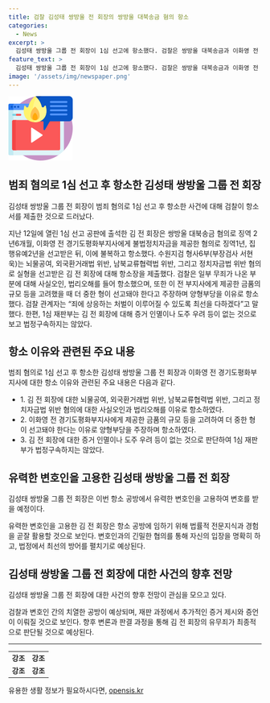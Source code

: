 ```yaml
---
title: 검찰 김성태 쌍방울 전 회장의 쌍방울 대북송금 혐의 항소
categories:
  - News
excerpt: >
  김성태 쌍방울 그룹 전 회장이 1심 선고에 항소했다. 검찰은 쌍방울 대북송금과 이화영 전 경기도평화부지사에 대한 혐의로 실형을 선고받은 김 전 회장에 대해 항소장을 제출했다. 무죄가 나온 부분에 대해 사실오인, 법리오해를 들어 항소하고, 더 중한 형을 요구했다. 증거 인멸이나 도주 우려가 없어 법정구속되지 않은 김 전 회장에 대한 항소 과정이 예상된다.
feature_text: >
  김성태 쌍방울 그룹 전 회장이 1심 선고에 항소했다. 검찰은 쌍방울 대북송금과 이화영 전 경기도평화부지사에 대한 혐의로 실형을 선고받은 김 전 회장에 대해 항소장을 제출했다. 무죄가 나온 부분에 대해 사실오인, 법리오해를 들어 항소하고, 더 중한 형을 요구했다. 증거 인멸이나 도주 우려가 없어 법정구속되지 않은 김 전 회장에 대한 항소 과정이 예상된다.
image: '/assets/img/newspaper.png'
---
```


<p><img src="/assets/img/news.png" alt="rentncar 속보" /></p>

<h2 data-ke-size="size26">범죄 혐의로 1심 선고 후 항소한 김성태 쌍방울 그룹 전 회장</h2>

<p>김성태 쌍방울 그룹 전 회장이 범죄 혐의로 1심 선고 후 항소한 사건에 대해 검찰이 항소서를 제출한 것으로 드러났다.</p>

<p data-ke-size="size16">지난 12일에 열린 1심 선고 공판에 출석한 김 전 회장은 쌍방울 대북송금 혐의로 징역 2년6개월, 이화영 전 경기도평화부지사에게 불법정치자금을 제공한 혐의로 징역1년, 집행유예2년을 선고받은 뒤, 이에 불복하고 항소했다. 수원지검 형사6부(부장검사 서현욱)는 뇌물공여, 외국환거래법 위반, 남북교류협력법 위반, 그리고 정치자금법 위반 혐의로 실형을 선고받은 김 전 회장에 대해 항소장을 제출했다. 검찰은 일부 무죄가 나온 부분에 대해 사실오인, 법리오해를 들어 항소했으며, 또한 이 전 부지사에게 제공한 금품의 규모 등을 고려했을 때 더 중한 형이 선고돼야 한다고 주장하며 양형부당을 이유로 항소했다. 검찰 관계자는 “죄에 상응하는 처벌이 이루어질 수 있도록 최선을 다하겠다”고 말했다. 한편, 1심 재판부는 김 전 회장에 대해 증거 인멸이나 도주 우려 등이 없는 것으로 보고 법정구속하지는 않았다.</p>

<h2 data-ke-size="size26">항소 이유와 관련된 주요 내용</h2>

<p>범죄 혐의로 1심 선고 후 항소한 김성태 쌍방울 그룹 전 회장과 이화영 전 경기도평화부지사에 대한 항소 이유와 관련된 주요 내용은 다음과 같다.</p>

<ul>
    <li>1. 김 전 회장에 대한 뇌물공여, 외국환거래법 위반, 남북교류협력법 위반, 그리고 정치자금법 위반 혐의에 대한 사실오인과 법리오해를 이유로 항소하였다.</li>
    <li>2. 이화영 전 경기도평화부지사에게 제공한 금품의 규모 등을 고려하여 더 중한 형이 선고돼야 한다는 이유로 양형부당을 주장하며 항소하였다.</li>
    <li>3. 김 전 회장에 대한 증거 인멸이나 도주 우려 등이 없는 것으로 판단하여 1심 재판부가 법정구속하지는 않았다.</li>
</ul>

<h2 data-ke-size="size26">유력한 변호인을 고용한 김성태 쌍방울 그룹 전 회장</h2>

<p>김성태 쌍방울 그룹 전 회장은 이번 항소 공방에서 유력한 변호인을 고용하여 변호를 받을 예정이다.</p>

<p data-ke-size="size16">유력한 변호인을 고용한 김 전 회장은 항소 공방에 임하기 위해 법률적 전문지식과 경험을 곧잘 활용할 것으로 보인다. 변호인과의 긴밀한 협의를 통해 자신의 입장을 명확히 하고, 법정에서 최선의 방어를 펼치기로 예상된다.</p>

<h2 data-ke-size="size26">김성태 쌍방울 그룹 전 회장에 대한 사건의 향후 전망</h2>

<p>김성태 쌍방울 그룹 전 회장에 대한 사건의 향후 전망이 관심을 모으고 있다.</p>

<p data-ke-size="size16">검찰과 변호인 간의 치열한 공방이 예상되며, 재판 과정에서 추가적인 증거 제시와 증언이 이뤄질 것으로 보인다. 향후 변론과 판결 과정을 통해 김 전 회장의 유무죄가 최종적으로 판단될 것으로 예상된다.</p>

<hr>

<table>
<tbody>
<tr>
<td style="text-align: center; height: 17px;"><b>강조</b></td>
<td style="text-align: center; height: 17px;"><b>강조</b></td>
</tr>
<tr>
<td style="text-align: center; height: 17px;"><b>강조</b></td>
<td style="text-align: center; height: 17px;"><b>강조</b></td>
</tr>
</tbody>
</table>
유용한 생활 정보가 필요하시다면, <a href="https://opensis.kr" rel="dofollow">opensis.kr</a>


